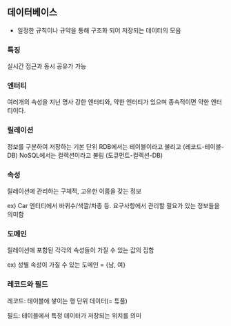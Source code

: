 ## 데이터베이스

- 일정한 규칙이나 규약을 통해 구조화 되어 저장되는 데이터의 모음

### 특징
실시간 접근과 동시 공유가 가능

### 엔터티 
여러개의 속성을 지닌 명사
강한 엔터티와, 약한 엔터티가 있으며 종속적이면 약한 엔터티이다.

### 릴레이션
정보를 구분하여 저장하는 기본 단위
RDB에서는 테이블이라고 불리고 (레코드-테이블-DB)
NoSQL에서는 컬렉션이라고 불림 (도큐먼트-컬렉션-DB)

### 속성
릴레이션에 관리하는 구체적, 고유한 이름을 갖는 정보

ex) Car 엔터티에서 바퀴수/색깔/차종 등. 요구사항에서 관리할 필요가 있는 정보들을 의미함

### 도메인
릴레이션에 포함된 각각의 속성들이 가질 수 있는 값의 집합

ex) 성별 속성이 가질 수 있는 도메인 = {남, 여}

### 레코드와 필드
레코드: 테이블에 쌓이는 행 단위 데이터(= 튜플)

필드: 테이블에서 특정 데이터가 저장되는 위치를 의미

